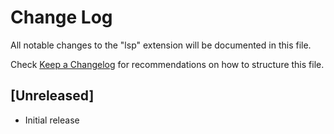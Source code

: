# Change Log

All notable changes to the "lsp" extension will be documented in this file.

Check [Keep a Changelog](http://keepachangelog.com/) for recommendations on how to structure this file.

## [Unreleased]

- Initial release
